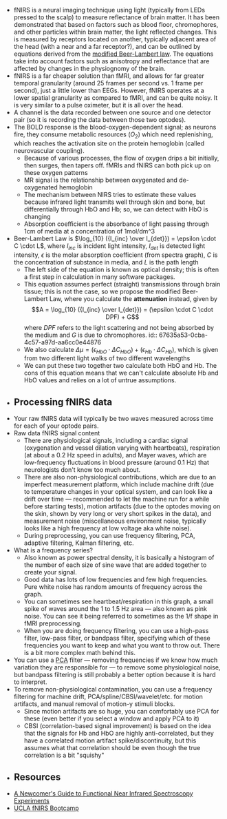 - fNIRS is a neural imaging technique using light (typically from LEDs pressed to the scalp) to measure reflectance of brain matter. It has been demonstrated that based on factors such as blood floor, chromophores, and other particles within brain matter, the light reflected changes. This is measured by receptors located on another, typically adjacent area of the head (with a near and a far receptor?), and can be outlined by equations derived from the [modified Beer-Lambert law](((67635a53-0cba-4c57-a97d-aa6cc0e44876))). The equations take into account factors such as anisotropy and reflectance that are affected by changes in the physiognomy of the brain.
- fNIRS is a far cheaper solution than fMRI, and allows for far greater temporal granularity (around 25 frames per second vs. 1 frame per second), just a little lower than EEGs. However, fNIRS operates at a lower spatial granularity as compared to fMRI, and can be quite noisy. It is very similar to a pulse oximeter, but it is all over the head.
- A channel is the data recorded between one source and one detector pair (so it is recording the data between those two optodes).
- The BOLD response is the blood-oxygen-dependent signal; as neurons fire, they consume metabolic resources ($O_2$) which need replenishing, which reaches the activation site on the protein hemoglobin (called neurovascular coupling).
	- Because of various processes, the flow of oxygen drips a bit initially, then surges, then tapers off. fMRIs and fNIRS can both pick up on these oxygen patterns
	- MR signal is the relationship between oxygenated and de-oxygenated hemoglobin
	- The mechanism between NIRS tries to estimate these values because infrared light transmits well through skin and bone, but differentially through HbO and Hb; so, we can detect with HbO is changing
	- Absorption coefficient is the absorbance of light passing through 1cm of media at a concentration of 1mol/dm^3
- Beer-Lambert Law is $\log_{10} ({I_{inc} \over I_{det}}) = \epsilon \cdot C \cdot L$, where $I_{inc}$ is incident light intensity, $I_{det}$ is detected light intensity, $\epsilon$ is the molar absorption coefficient (from spectra graph), $C$ is the concentration of substance in media, and $L$ is the path length
	- The left side of the equation is known as optical density; this is often a first step in calculation in many software packages.
	- This equation assumes perfect (straight) transmissions through brain tissue; this is not the case, so we propose the modified Beer-Lambert Law, where you calculate the **attenuation** instead, given by $$A = \log_{10} ({I_{inc} \over I_{det}}) = (\epsilon \cdot C \cdot DPF) + G$$ where $DPF$ refers to the light scattering and not being absorbed by the medium and $G$ is due to chromophores.
	  id:: 67635a53-0cba-4c57-a97d-aa6cc0e44876
	- We also calculate $\Delta \mu = (\epsilon_{HbO} \cdot \Delta C_{HbO}) + (\epsilon_{Hb} \cdot \Delta C_{Hb})$, which is given from two different light walks of two different wavelengths
	- We can put these two together two calculate both HbO and Hb. The cons of this equation means that we can't calculate absolute Hb and HbO values and relies on a lot of untrue assumptions.
- ## Processing fNIRS data
- Your raw fNIRS data will typically be two waves measured across time for each of your optode pairs.
- Raw data fNIRS signal content
	- There are physiological signals, including a cardiac signal (oxygenation and vessel dilation varying with heartbeats), respiration (at about a 0.2 Hz speed in adults), and Mayer waves, which are low-frequency fluctuations in blood pressure (around 0.1 Hz) that neurologists don't know too much about.
	- There are also non-physiological contributions, which are due to an imperfect measurement platform, which include machine drift (due to temperature changes in your optical system, and can look like a drift over time — recommended to let the machine run for a while before starting tests), motion artifacts (due to the optodes moving on the skin, shown by very long or very short spikes in the data), and measurement noise (miscellaneous environment noise, typically looks like a high frequency at low voltage aka white noise).
	- During preprocessing, you can use frequency filtering, PCA, adaptive filtering, Kalman filtering, etc.
- What is a frequency series?
	- Also known as power spectral density, it is basically a histogram of the number of each size of sine wave that are added together to create your signal.
	- Good data has lots of low frequencies and few high frequencies. Pure white noise has random amounts of frequency across the graph.
	- You can sometimes see heartbeat/respiration in this graph, a small spike of waves around the 1 to 1.5 Hz area — also known as pink noise. You can see it being referred to sometimes as the 1/f shape in fMRI preprocessing.
	- When you are doing frequency filtering, you can use a high-pass filter, low-pass filter, or bandpass filter, specifying which of these frequencies you want to keep and what you want to throw out. There is a bit more complex math behind this.
- You can use a [PCA](((647ad083-8084-4ae0-8927-5623ea28d330))) filter — removing frequencies if we know how much variation they are responsible for — to remove some physiological noise, but bandpass filtering is still probably a better option because it is hard to interpret.
- To remove non-physiological contamination, you can use a frequency filtering for machine drift, PCA/spline/CBSI/wavelet/etc. for motion artifacts, and manual removal of motion-y stimuli blocks.
	- Since motion artifacts are so huge, you can comfortably use PCA for these (even better if you select a window and apply PCA to it)
	- CBSI (correlation-based signal improvement) is based on the idea that the signals for Hb and HbO are highly anti-correlated, but they have a correlated motion artifact spike/discontinuity, but this assumes what that correlation should be even though the true correlation is a bit "squishy"
- ## Resources
- [A Newcomer's Guide to Functional Near Infrared Spectroscopy Experiments](https://pubmed.ncbi.nlm.nih.gov/31634142/)
- [UCLA fNIRS Bootcamp](https://www.youtube.com/playlist?list=PLJqHk_LwA-fctJUP4zFzmL0cHCrzxz0MQ)